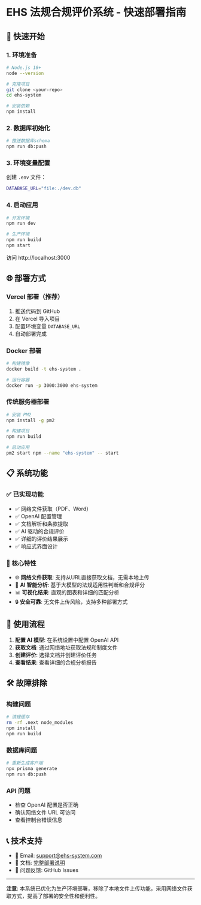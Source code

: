# EHS 法规合规评价系统 - 快速部署指南

## 🚀 快速开始

### 1. 环境准备
```bash
# Node.js 18+
node --version

# 克隆项目
git clone <your-repo>
cd ehs-system

# 安装依赖
npm install
```

### 2. 数据库初始化
```bash
# 推送数据库schema
npm run db:push
```

### 3. 环境变量配置
创建 `.env` 文件：
```bash
DATABASE_URL="file:./dev.db"
```

### 4. 启动应用
```bash
# 开发环境
npm run dev

# 生产环境
npm run build
npm start
```

访问 http://localhost:3000

## 🌐 部署方式

### Vercel 部署（推荐）
1. 推送代码到 GitHub
2. 在 Vercel 导入项目
3. 配置环境变量 `DATABASE_URL`
4. 自动部署完成

### Docker 部署
```bash
# 构建镜像
docker build -t ehs-system .

# 运行容器
docker run -p 3000:3000 ehs-system
```

### 传统服务器部署
```bash
# 安装 PM2
npm install -g pm2

# 构建项目
npm run build

# 启动应用
pm2 start npm --name "ehs-system" -- start
```

## 📋 系统功能

### ✅ 已实现功能
- ✅ 网络文件获取（PDF、Word）
- ✅ OpenAI 配置管理
- ✅ 文档解析和条款提取
- ✅ AI 驱动的合规评价
- ✅ 详细的评价结果展示
- ✅ 响应式界面设计

### 🔧 核心特性
- 🌐 **网络文件获取**: 支持从URL直接获取文档，无需本地上传
- 🤖 **AI 智能分析**: 基于大模型的法规适用性判断和合规评分
- 📊 **可视化结果**: 直观的图表和详细的匹配分析
- 🔒 **安全可靠**: 无文件上传风险，支持多种部署方式

## 📝 使用流程

1. **配置 AI 模型**: 在系统设置中配置 OpenAI API
2. **获取文档**: 通过网络地址获取法规和制度文件
3. **创建评价**: 选择文档并创建评价任务
4. **查看结果**: 查看详细的合规分析报告

## 🛠️ 故障排除

### 构建问题
```bash
# 清理缓存
rm -rf .next node_modules
npm install
npm run build
```

### 数据库问题
```bash
# 重新生成客户端
npx prisma generate
npm run db:push
```

### API 问题
- 检查 OpenAI 配置是否正确
- 确认网络文件 URL 可访问
- 查看控制台错误信息

## 📞 技术支持

- 📧 Email: support@ehs-system.com
- 📖 文档: [完整部署说明](./DEPLOYMENT.md)
- 🐛 问题反馈: GitHub Issues

---

**注意**: 本系统已优化为生产环境部署，移除了本地文件上传功能，采用网络文件获取方式，提高了部署的安全性和便利性。
